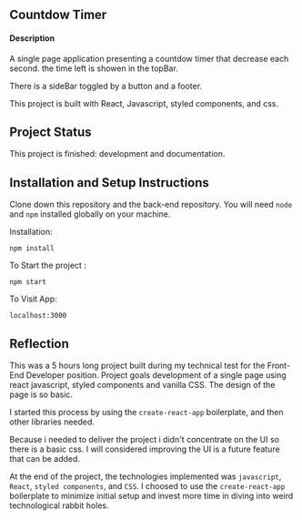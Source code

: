 ## Countdow Timer

#### Description

A single page application presenting a countdow timer that decrease each second. the time left is showen in the topBar.

There is a sideBar toggled by a button and a footer.

This project is built with React, Javascript, styled components, and css.



## Project Status

This project is finished: development and documentation.


## Installation and Setup Instructions

Clone down this repository and the back-end repository. You will need `node` and `npm` installed globally on your machine.  

Installation:

`npm install`  


To Start the project :

`npm start`  

To Visit App:

`localhost:3000`  

## Reflection

This was a 5 hours long project built during my technical test for the Front-End Developer position. Project goals development of a single page using react javascript, styled components and vanilla CSS. The design of the page is so basic.  

I started this process by using the `create-react-app` boilerplate, and then other libraries needed.  


Because i needed to deliver the project i didn't concentrate on the UI so there is a basic css. I will considered improving the UI is a future feature that can be added.


At the end of the project, the technologies implemented was `javascript`, `React`, `styled components`, and `CSS`. I choosed to use the `create-react-app` boilerplate to minimize initial setup and invest more time in diving into weird technological rabbit holes.



